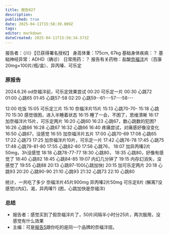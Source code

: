 ```yaml
---
title: 报告027
description: 
published: true
date: 2025-04-11T15:58:39.009Z
tags: 
editor: markdown
dateCreated: 2025-04-11T15:58:34.573Z
---
```


报告者：（川）【已获得署名授权】
身高体重：175cm, 67kg
基础身体疾病：？
基础神经异常：ADHD（确诊）
日常用药：？
报告有关药物：盐酸[奈福泮](/NFP/)片（百康20mg×100片/瓶/盒）、异丙嗪、可乐定

### 原报告
2024.6.26
od奈福泮前，可乐定效果尝试
00:20 可乐定一片
00:30 心跳72
01:00 心跳65
01:45 心跳57-58
02:20 心跳59--61---57---58---

12:00 吃饭
15:05 可乐定三片
15:10 奈福泮片15片
15:13 心跳70-70-
15:18 心跳70
15:30 感觉很困，进入半睡着状态
16:15 睡了一会，不困了，思维清晰
16:17 加奈福泮片15片，可乐定两片
16:20 心跳60
16:23 心跳67，数心跳数的犯困?
16:26 心跳66
16:28 心跳67
16:32 心跳66
16:40 疼痛尝试，对痛感好像没变化
16:50 心跳67，没感觉
16:55 加奈福泮片五片
17:00 心跳70-69
17:08 心跳65
17:22 心跳73
17:25 加奈福泮片10片，可乐定一片
17:42 心跳76-78
17:45 心跳75
17:48 心跳79-81-80
17:55 心跳82-80
17:58 心跳76，
18:07 加异丙嗪2片50mg，3h没感觉
18:18 心跳78-77-77
18:30 心跳80，
18:35 心跳80，好像有感觉了
18:40 心跳82
18:45 心跳84-85
19:07 内幻几分钟了
19:15 内存幻消失，没感觉了
19:55 心跳88
20:13 心跳97-100(心跳加快)
20:15 加可乐定两片
20:18 心跳93
20:20 心跳90-90
21:10 心跳93
21:32 心跳73
22:10 心跳80

统计，一共吃了多少
奈福泮片45片900mg
异丙嗪2片50mg
可乐定8片
(解离?没感觉)(内幻，渴，异丙嗪?)
(困，心跳加快是奈福泮)

### 总结
- 报告者：感觉买到了假奈福泮片了，50片间隔半小时分25片，两次服用，没感觉有什么效果
- 主编：可是[报告5](/report/RP005/)跟你吃的是同一个品牌的奈福泮捏。
